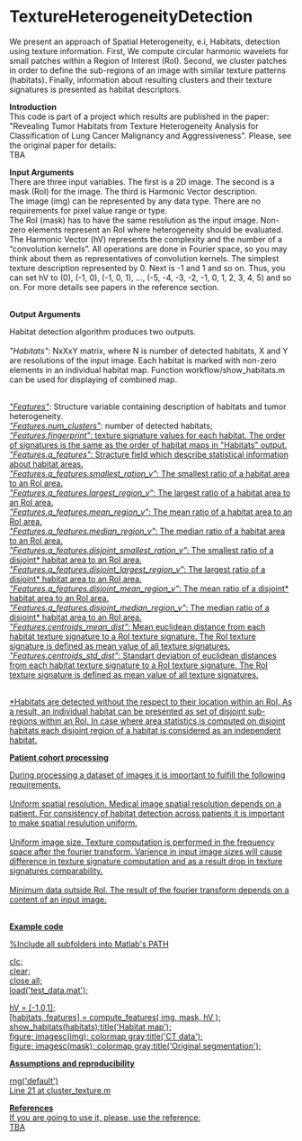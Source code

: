 # TextureHeterogeneityDetection
We present an approach of Spatial Heterogeneity, e.i, Habitats, detection using texture information. First, We compute circular harmonic wavelets for small patches within a Region of Interest (RoI). Second, we cluster patches in order to define the sub-regions of an image with similar texture patterns (habitats). Finally, information about resulting clusters and their texture signatures is presented as habitat descriptors.

<b>Introduction</b><br>
This code is part of a project which results are published in the paper: "Revealing Tumor Habitats from Texture Heterogeneity Analysis for Classification of Lung Cancer Malignancy and Aggressiveness". Please, see the original paper for details:<br>
TBA


<b>Input Arguments</b><br>
There are three input variables. The first is a 2D image. The second is a mask (RoI) for the image. The third is Harmonic Vector description.<br>
The image (img) can be represented by any data type. There are no requirements for pixel value range or type.<br>
The RoI (mask) has to have the same resolution as the input image. Non-zero elements represent an RoI where heterogeneity should be evaluated.<br>
The Harmonic Vector (hV) represents the complexity and the number of a “convolution kernels”. All operations are done in Fourier space, so you may think about them as representatives of convolution kernels. The simplest texture description represented by 0. Next is -1 and 1 and so on. Thus, you can set hV to (0), (-1, 0), (-1, 0, 1), ..., (-5, -4, -3, -2, -1, 0, 1, 2, 3, 4, 5) and so on. For more details see papers in the reference section.<br>
<br>


<b>Output Arguments</b><br>

Habitat detection algorithm produces two outputs.<br><br>
<i>"Habitats"</i>: NxXxY matrix, where N is number of detected habitats, X and Y are resolutions of the input image. Each habitat is marked with non-zero elements in an individual habitat map. Function workflow/show_habitats.m can be used for displaying of combined map.<br><br>

<u><i>"Features"</i></u>: Structure variable containing description of habitats and tumor heterogeneity.<br>
<u><i>"Features.num_clusters"</i></u>: number of detected habitats;<br>
<u><i>"Features.fingerprint"</i>: texture signature values for each habitat. The order of signatures is the same as the order of habitat maps in "Habitats" output.<br>
<u><i>"Features.q_features"</i></u>: Stracture field which describe statistical information about habitat areas.<br>
<u><i>"Features.q_features.smallest_ration_v"</i></u>: The smallest ratio of a habitat area to an RoI area.<br>
<u><i>"Features.q_features.largest_region_v"</i></u>: The largest ratio of a habitat area to an RoI area.<br>
<u><i>"Features.q_features.mean_region_v"</i></u>: The mean ratio of a habitat area to an RoI area.<br>
<u><i>"Features.q_features.median_region_v"</i></u>: The median ratio of a habitat area to an RoI area.<br>
<u><i>"Features.q_features.disjoint_smallest_ration_v"</i></u>: The smallest ratio of a disjoint* habitat area to an RoI area.<br>
<u><i>"Features.q_features.disjoint_largest_region_v"</i></u>: The largest ratio of a disjoint* habitat area to an RoI area.<br>
<u><i>"Features.q_features.disjoint_mean_region_v"</i></u>: The mean ratio of a disjoint* habitat area to an RoI area.<br>
<u><i>"Features.q_features.disjoint_median_region_v"</i></u>: The median ratio of a disjoint* habitat area to an RoI area.<br>
<u><i>"Features.centroids_mean_dist"</i></u>: Mean euclidean distance from each habitat texture signature to a RoI texture signature. The RoI texture signature is defined as mean value of all texture signatures.<br>
<u><i>	"Features.centroids_std_dist"</i></u>: Standart deviation of euclidean distances from each habitat texture signature to a RoI texture signature. The RoI texture signature is defined as mean value of all texture signatures.<br><br>


*Habitats are detected without the respect to their location within an RoI. As a result, an individual habitat can be presented as set of disjoint sub-regions within an RoI. In case where area statistics is computed on disjoint habitats each disjoint region of a habitat is considered as an independent habitat.<br>




<b>Patient cohort processing</b><br>

During processing a dataset of images it is important to fulfill the following requirements.<br><br>
Uniform spatial resolution. Medical image spatial resolution depends on a patient. For consistency of habitat detection across patients it is important to make spatial resulution uniform.<br><br>
Uniform image size. Texture computation is performed in the frequency space after the fourier transform. Varience in input image sizes will cause difference in texture signature computation and as a result drop in texture signatures comparability.<br><br>
Minimum data outside RoI. The result of the fourier transform depends on a content of an input image. <br><br>



<b>Example code</b>

%Include all subfolders into Matlab's PATH

clc;<br>
clear;<br>
close all;<br>
load('test_data.mat');<br>

hV = [-1,0,1];<br>
[habitats, features] = compute_features( img, mask, hV );<br>
show_habitats(habitats);title('Habitat map');<br>
figure; imagesc(img); colormap gray;title('CT data');<br>
figure; imagesc(mask); colormap gray;title('Original segmentation');<br>


<b>Assumptions and reproducibility</b>

rng('default')<br>
Line 21 at cluster_texture.m<br>

<b>References</b><br>
If you are going to use it, please, use the reference:<br>
TBA

